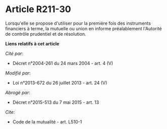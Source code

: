 # Article R211-30

Lorsqu'elle se propose d'utiliser pour la première fois des instruments financiers à terme, la mutuelle ou union en informe
préalablement l'Autorité de contrôle prudentiel et de résolution.

**Liens relatifs à cet article**

_Cité par_:

  - Décret n°2004-261 du 24 mars 2004 - art. 4 (V)

_Modifié par_:

  - Loi n°2013-672 du 26 juillet 2013 - art. 24 (V)

_Abrogé par_:

  - Décret n°2015-513 du 7 mai 2015 - art. 13

_Cite_:

  - Code de la mutualité - art. L510-1
